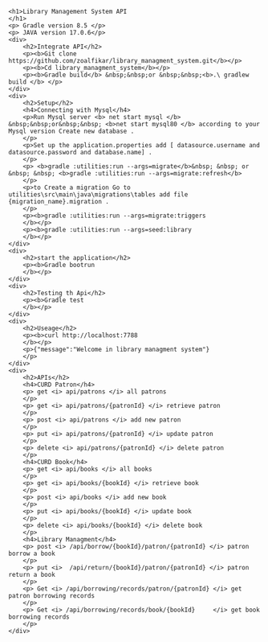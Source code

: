 
    <h1>Library Management System API
    </h1>
    <p> Gradle version 8.5 </p>
    <p> JAVA version 17.0.6</p>
    <div>
        <h2>Integrate API</h2>
        <p><b>Git clone https://github.com/zoalfikar/library_managment_system.git</b></p>
        <p><b>Cd library_managment_system</b></p>
        <p><b>Gradle build</b> &nbsp;&nbsp;or &nbsp;&nbsp;<b>.\ gradlew build </b> </p>
    </div>
    <div>
        <h2>Setup</h2>
        <h4>Connecting with Mysql</h4>
        <p>Run Mysql server <b> net start mysql </b> &nbsp;&nbsp;or&nbsp;&nbsp; <b>net start mysql80 </b> according to your Mysql version Create new database .
        </p>
        <p>Set up the application.properties add [ datasource.username and datasource.password and database.name] .
        </p>
        <p> <b>gradle :utilities:run --args=migrate</b>&nbsp; &nbsp; or &nbsp; &nbsp; <b>gradle :utilities:run --args=migrate:refresh</b>
        </p>
        <p>to Create a migration Go to utilities\src\main\java\migrations\tables add file {migration_name}.migration .
        </p>
        <p><b>gradle :utilities:run --args=migrate:triggers
        </b></p>
        <p><b>gradle :utilities:run --args=seed:library
        </b></p>
    </div>
    <div>
        <h2>start the application</h2>
        <p><b>Gradle bootrun
        </b></p>
    </div>
    <div>
        <h2>Testing th Api</h2>
        <p><b>Gradle test
        </b></p>
    </div>
    <div>
        <h2>Useage</h2>
        <p><b>curl http://localhost:7788
        </b></p>
        <p>{"message":"Welcome in library managment system"}
        </p>
    </div>
    <div>
        <h2>APIs</h2>
        <h4>CURD Patron</h4>
        <p> get <i> api/patrons </i> all patrons
        </p>
        <p> get <i> api/patrons/{patronId} </i> retrieve patron
        </p>
        <p> post <i> api/patrons </i> add new patron
        </p>
        <p> put <i> api/patrons/{patronId} </i> update patron
        </p>
        <p> delete <i> api/patrons/{patronId} </i> delete patron
        </p>
        <h4>CURD Book</h4>
        <p> get <i> api/books </i> all books
        </p>
        <p> get <i> api/books/{bookId} </i> retrieve book
        </p>
        <p> post <i> api/books </i> add new book
        </p>
        <p> put <i> api/books/{bookId} </i> update book
        </p>
        <p> delete <i> api/books/{bookId} </i> delete book
        </p>
        <h4>Library Managment</h4>
        <p> post <i> /api/borrow/{bookId}/patron/{patronId} </i> patron borrow a book
        </p>
        <p> put <i>  /api/return/{bookId}/patron/{patronId} </i> patron return a book
        </p>
        <p> Get <i> /api/borrowing/records/patron/{patronId} </i> get patron borrowing records
        </p>
        <p> Get <i> /api/borrowing/records/book/{bookId}     </i> get book borrowing records
        </p>
    </div>
